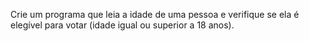 Crie um programa que leia a idade de uma pessoa e verifique se ela é elegível para votar (idade igual ou superior a 18 anos).

